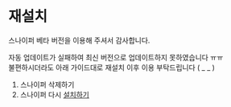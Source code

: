 # 재설치
스나이퍼 베타 버전을 이용해 주셔서 감사합니다.

자동 업데이트가 실패하여 최신 버전으로 업데이트하지 못하였습니다 ㅠㅠ<br/>
불편하시더라도 아래 가이드대로 재설치 이후 이용 부탁드립니다 ( _ _ )

1. 스나이퍼 삭제하기
2. 스나이퍼 다시 [설치하기](https://github.com/sniper-internet/Sniper-desktop-release)
